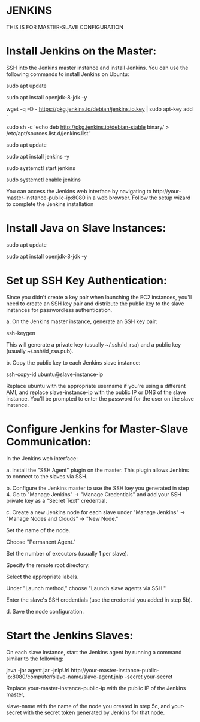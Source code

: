 # JENKINS
THIS IS FOR MASTER-SLAVE CONFIGURATION


# Install Jenkins on the Master:
SSH into the Jenkins master instance and install Jenkins. You can use the following commands to install Jenkins on Ubuntu:
  
  sudo apt update
  
  sudo apt install openjdk-8-jdk -y
  
  wget -q -O - https://pkg.jenkins.io/debian/jenkins.io.key | sudo apt-key add -
  
  sudo sh -c 'echo deb http://pkg.jenkins.io/debian-stable binary/ > /etc/apt/sources.list.d/jenkins.list'

  sudo apt update
  
  sudo apt install jenkins -y

  sudo systemctl start jenkins
  
  sudo systemctl enable jenkins

  You can access the Jenkins web interface by navigating to http://your-master-instance-public-ip:8080 in a web browser. Follow the setup wizard to complete the Jenkins installation

# Install Java on Slave Instances:
sudo apt update

sudo apt install openjdk-8-jdk -y

# Set up SSH Key Authentication:
Since you didn't create a key pair when launching the EC2 instances, you'll need to create an SSH key pair and distribute the public key to the slave instances for passwordless authentication.

a. On the Jenkins master instance, generate an SSH key pair:

ssh-keygen

This will generate a private key (usually ~/.ssh/id_rsa) and a public key (usually ~/.ssh/id_rsa.pub).

b. Copy the public key to each Jenkins slave instance:

ssh-copy-id ubuntu@slave-instance-ip

Replace ubuntu with the appropriate username if you're using a different AMI, and replace slave-instance-ip with the public IP or DNS of the slave instance. You'll be prompted to enter the password for the user on the slave instance.

# Configure Jenkins for Master-Slave Communication:

In the Jenkins web interface:

a. Install the "SSH Agent" plugin on the master. This plugin allows Jenkins to connect to the slaves via SSH.

b. Configure the Jenkins master to use the SSH key you generated in step 4. Go to "Manage Jenkins" -> "Manage Credentials" and add your SSH private key as a "Secret Text" credential.

c. Create a new Jenkins node for each slave under "Manage Jenkins" -> "Manage Nodes and Clouds" -> "New Node."

Set the name of the node.

Choose "Permanent Agent."

Set the number of executors (usually 1 per slave).

Specify the remote root directory.

Select the appropriate labels.

Under "Launch method," choose "Launch slave agents via SSH."

Enter the slave's SSH credentials (use the credential you added in step 5b).

d. Save the node configuration.

# Start the Jenkins Slaves:
On each slave instance, start the Jenkins agent by running a command similar to the following:

java -jar agent.jar -jnlpUrl http://your-master-instance-public-ip:8080/computer/slave-name/slave-agent.jnlp -secret your-secret

Replace your-master-instance-public-ip with the public IP of the Jenkins master, 

slave-name with the name of the node you created in step 5c, and your-secret with the secret token generated by Jenkins for that node.
